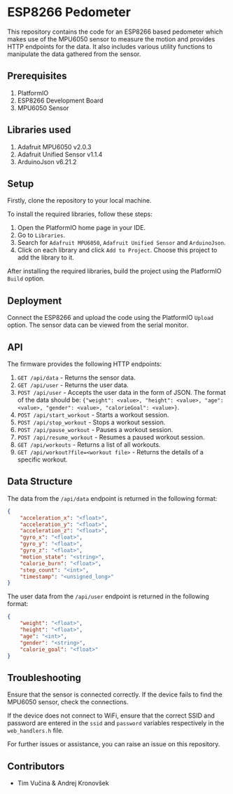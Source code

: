 ESP8266 Pedometer
=================

This repository contains the code for an ESP8266 based pedometer which makes use of the MPU6050 sensor to measure the motion and provides HTTP endpoints for the data. It also includes various utility functions to manipulate the data gathered from the sensor.

Prerequisites
-------------

1.  PlatformIO
2.  ESP8266 Development Board
3.  MPU6050 Sensor

Libraries used
--------------

1.  Adafruit MPU6050 v2.0.3
2.  Adafruit Unified Sensor v1.1.4
3.  ArduinoJson v6.21.2

Setup
-----

Firstly, clone the repository to your local machine.

To install the required libraries, follow these steps:

1.  Open the PlatformIO home page in your IDE.
2.  Go to `Libraries`.
3.  Search for `Adafruit MPU6050`, `Adafruit Unified Sensor` and `ArduinoJson`.
4.  Click on each library and click `Add to Project`. Choose this project to add the library to it.

After installing the required libraries, build the project using the PlatformIO `Build` option.

Deployment
----------

Connect the ESP8266 and upload the code using the PlatformIO `Upload` option. The sensor data can be viewed from the serial monitor.

API
---

The firmware provides the following HTTP endpoints:

1.  `GET /api/data` - Returns the sensor data.
2.  `GET /api/user` - Returns the user data.
3.  `POST /api/user` - Accepts the user data in the form of JSON. The format of the data should be: `{"weight": <value>, "height": <value>, "age": <value>, "gender": <value>, "calorieGoal": <value>}`.
4.  `POST /api/start_workout` - Starts a workout session.
5.  `POST /api/stop_workout` - Stops a workout session.
6.  `POST /api/pause_workout` - Pauses a workout session.
7.  `POST /api/resume_workout` - Resumes a paused workout session.
8.  `GET /api/workouts` - Returns a list of all workouts.
9.  `GET /api/workout?file=<workout file>` - Returns the details of a specific workout.

Data Structure
--------------

The data from the `/api/data` endpoint is returned in the following format:



```json
{
    "acceleration_x": "<float>",
    "acceleration_y": "<float>",
    "acceleration_z": "<float>",
    "gyro_x": "<float>",
    "gyro_y": "<float>",
    "gyro_z": "<float>",
    "motion_state": "<string>",
    "calorie_burn": "<float>",
    "step_count": "<int>",
    "timestamp": "<unsigned_long>"
}
```

The user data from the `/api/user` endpoint is returned in the following format:



```json
{
    "weight": "<float>",
    "height": "<float>",
    "age": "<int>",
    "gender": "<string>",
    "calorie_goal": "<float>"
}
```

Troubleshooting
---------------

Ensure that the sensor is connected correctly. If the device fails to find the MPU6050 sensor, check the connections.

If the device does not connect to WiFi, ensure that the correct SSID and password are entered in the `ssid` and `password` variables respectively in the `web_handlers.h` file.

For further issues or assistance, you can raise an issue on this repository.

Contributors
------------

*   Tim Vučina & Andrej Kronovšek
